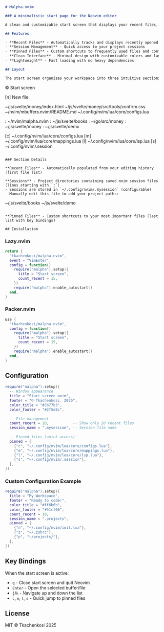 ```markdown
# Malpha.nvim

### A minimalistic start page for the Neovim editor

A clean and customizable start screen that displays your recent files, sessions, and pinned files for quick access to your development environment.

## Features

- **Recent Files** - Automatically tracks and displays recently opened files
- **Session Management** - Quick access to your project sessions  
- **Pinned Files** - Custom shortcuts to frequently used files and configurations
- **Clean Interface** - Minimal design with customizable colors and layout
- **Lightweight** - Fast loading with no heavy dependencies

## Layout

The start screen organizes your workspace into three intuitive sections:

```
© Start screen

[n] New file

~/js/svelte/money/index.html
~/js/svelte/money/src/tools/confirm.css
~/nvim/mbuffers.nvim/README.md
~/.config/nvim/lua/core/configs.lua

: ~/nvim/malpha.nvim
: ~/js/svelte/books
: ~/go/src/money
: ~/js/svelte/money
: ~/js/svelte/demo

[c] ~/.config/nvim/lua/core/configs.lua
[m] ~/.config/nvim/lua/core/mappings.lua
[l] ~/.config/nvim/lua/core/lsp.lua
[s] ~/.config/nvim/.session
```

### Section Details

**Recent Files** - Automatically populated from your editing history (first file list)

**Sessions** - Project directories containing saved nvim session files (lines starting with `:`)
- Sessions are stored in `~/.config/nvim/.mysession` (configurable)
- Manually edit this file to add your project paths:
```
~/js/svelte/books
~/js/svelte/demo
```

**Pinned Files** - Custom shortcuts to your most important files (last list with key bindings)

## Installation
```

### Lazy.nvim

```lua
return {
  "tkachenkosi/malpha.nvim",
  event = "VimEnter",
  config = function()
    require("malpha").setup({
      title = "Start screen",
      count_recent = 15,
    })
    require("malpha").enable_autostart()
  end,
}
```

### Packer.nvim

```lua
use {
  "tkachenkosi/malpha.nvim",
  config = function()
    require("malpha").setup({
      title = "Start screen",
      count_recent = 15,
    })
    require("malpha").enable_autostart()
  end,
}
```

## Configuration

```lua
require("malpha").setup({
  -- Window appearance
  title = "Start screen nvim",
  footer = "© Tkachenkosi. 2025",
  color_title = "#3b77b3",
  color_footer = "#2f5e8c",
  
  -- File management
  count_recent = 20,           -- Show only 20 recent files
  session_name = ".mysession", -- Session file name
  
  -- Pinned files (quick access)
  pinned = {
    {"c", "~/.config/nvim/lua/core/configs.lua"},
    {"m", "~/.config/nvim/lua/core/mappings.lua"},
    {"l", "~/.config/nvim/lua/core/lsp.lua"},
    {"s", "~/.config/nvim/.session"},
  },
})
```

### Custom Configuration Example

```lua
require("malpha").setup({
  title = "My Workspace",
  footer = "Ready to code!",
  color_title = "#ff6b6b",
  color_footer = "#51cf66",
  count_recent = 10,
  session_name = ".projects",
  pinned = {
    {"n", "~/.config/nvim/init.lua"},
    {"z", "~/.zshrc"},
    {"p", "~/projects/"},
  },
})
```

## Key Bindings

When the start screen is active:

- `q` - Close start screen and quit Neovim
- `Enter` - Open the selected buffer/file
- `j`/`k` - Navigate up and down the list
- `c`, `m`, `l`, `s` - Quick jump to pinned files

## License

MIT © Tkachenkosi 2025
```
